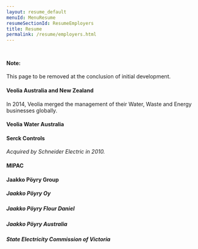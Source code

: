 ```yaml
---
layout: resume_default
menuId: MenuResume
resumeSectionId: ResumeEmployers
title: Resume
permalink: /resume/employers.html
---
```


<div class="container" style="padding-top:10px">

<div class="alert alert-warning">
  <div class="">
    <h4 class="alert-heading">Note: </h4>
    <p class="">This page to be removed at the conclusion of initial development.</p>
  </div>
</div>

<div class="row">

<div class="col-md-6">            
<div markdown="1">

#### Veolia Australia and New Zealand

In 2014, Veolia merged the management of their Water, Waste and Energy businesses globally.

#### Veolia Water Australia

#### Serck Controls

_Acquired by Schneider Electric in 2010._

#### MIPAC

#### Jaakko Pöyry Group

##### Jaakko Pöyry Oy

##### Jaakko Pöyry Flour Daniel

##### Jaakko Pöyry Australia

##### State Electricity Commission of Victoria

</div> <!-- markdown -->
</div> <!-- col -->
</div> <!-- row -->
</div> <!-- container -->
